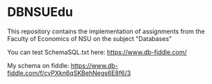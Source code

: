# DBNSUEdu
This repository contains the implementation of assignments from the Faculty of Economics of NSU on the subject "Databases"

You can test SchemaSQL.txt here: https://www.db-fiddle.com/

My schema on fiddle: https://www.db-fiddle.com/f/cvPXkn6qSKBehNegs6E8f6/3
